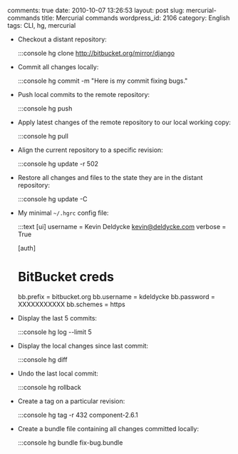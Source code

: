 comments: true
date: 2010-10-07 13:26:53
layout: post
slug: mercurial-commands
title: Mercurial commands
wordpress_id: 2106
category: English
tags: CLI, hg, mercurial

  * Checkout a distant repository:

    :::console
    hg clone http://bitbucket.org/mirror/django

  * Commit all changes locally:

    :::console
    hg commit -m "Here is my commit fixing bugs."

  * Push local commits to the remote repository:

    :::console
    hg push

  * Apply latest changes of the remote repository to our local working copy:

    :::console
    hg pull

  * Align the current repository to a specific revision:

    :::console
    hg update -r 502

  * Restore all changes and files to the state they are in the distant repository:

    :::console
    hg update -C

  * My minimal `~/.hgrc` config file:

    :::text
    [ui]
    username = Kevin Deldycke <kevin@deldycke.com>
    verbose = True

    [auth]
    # BitBucket creds
    bb.prefix = bitbucket.org
    bb.username = kdeldycke
    bb.password = XXXXXXXXXXX
    bb.schemes = https

  * Display the last 5 commits:

    :::console
    hg log --limit 5

  * Display the local changes since last commit:

    :::console
    hg diff

  * Undo the last local commit:

    :::console
    hg rollback

  * Create a tag on a particular revision:

    :::console
    hg tag -r 432 component-2.6.1

  * Create a bundle file containing all changes committed locally:

    :::console
    hg bundle fix-bug.bundle

